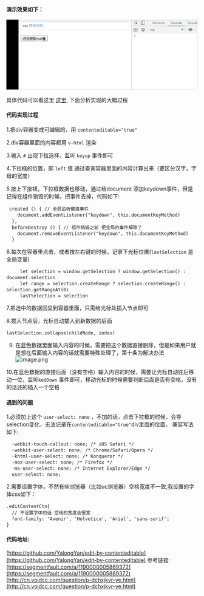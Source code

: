 #### 演示效果如下： 

![演示图片](https://raw.githubusercontent.com/YalongYan/edit-by-contenteditable/master/src/assets/demo.gif)

具体代码可以看这里 [这里](https://github.com/YalongYan/edit-by-contenteditable), 下面分析实现的大概过程
#### 代码实现过程
1.把div容器变成可编辑的，用 `contenteditable="true"`

2.div容器里面的内容都用 `v-html` 渲染

3.输入 `#` 出现下拉选择，监听 `keyup` 事件即可

4.下拉框的位置，即 `left` 值 通过查询容器里面的内容计算出来（要区分汉字，字母的宽度）

5.按上下按钮，下拉框数据也移动，通过给document 添加keydown事件，但是记得在组件销毁的时候，把事件去掉，代码如下:
```
 created () { // 全局监听键盘事件
    document.addEventListener("keydown", this.documentKeyMethod)
  },
  beforeDestroy () { // 组件销毁之前 把全局的事件解除了
    document.removeEventListener("keydown", this.documentKeyMethod)
  }
```

6.每次在容器里点击，或者按左右键的时候，记录下光标位置(`lastSelection` 是全局变量)
```
     let selection = window.getSelection ? window.getSelection() : document.selection
     let range = selection.createRange ? selection.createRange() : selection.getRangeAt(0)
     lastSelection = selection
```

7.把选中的数据回显到容器里面，只需给光标处插入节点即可

8.插入节点后，光标自动插入到新数据的后面
```
lastSelection.collapse(childNode, index)
```

9. 在蓝色数据里面输入内容的时候，需要把这个数据直接删除，但是如果用户就是想在后面输入内容的话就需要特殊处理了，第十条为解决办法
![image.png](https://upload-images.jianshu.io/upload_images/8551758-c50f23feb7625f9a.png?imageMogr2/auto-orient/strip%7CimageView2/2/w/1240)

10.在蓝色数据的直接后面（没有空格）输入内容的时候，需要让光标自动往后移动一位，监听`kedDown` 事件即可，移动光标的时候需要判断后面是否有空格，没有的话还的插入一个空格

#### 遇到的问题
1.必须加上这个 `user-select: none` ，不加的话，点击下拉框的时候，会导selection变化，无法记录在`contenteditable="true"`div里面的位置， 兼容写法如下:
```
  -webkit-touch-callout: none; /* iOS Safari */
  -webkit-user-select: none; /* Chrome/Safari/Opera */
  -khtml-user-select: none; /* Konqueror */
  -moz-user-select: none; /* Firefox */
  -ms-user-select: none; /* Internet Explorer/Edge */
  user-select: none;
```
2.需要设置字体，不然有些浏览器（比如uc浏览器）空格宽度不一致,我设置的字体css如下：
```
.editContentCtn{
  // 不设置字体的话 空格的宽度会很宽
  font-family: 'Avenir', 'Helvetica', 'Arial', 'sans-serif';
}
```

#### 代码地址:
 [https://github.com/YalongYan/edit-by-contenteditable](https://github.com/YalongYan/edit-by-contenteditable)
参考链接:
 [https://segmentfault.com/a/1190000005869372](https://segmentfault.com/a/1190000005869372)
[http://cn.voidcc.com/question/p-dchxjkvr-ye.html](http://cn.voidcc.com/question/p-dchxjkvr-ye.html)
